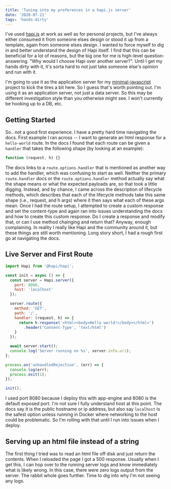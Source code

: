```yaml
---
title: 'Tuning into my preferences in a hapi.js server'
date: '2020-07-21'
tags: 'hands-dirty'
---
```


I've used [hapi.js](https://hapi.dev) at work as well as for personal projects,
but I've always either consumed it from someone elses design or stood it up
from a template, again from someone elses design. I wanted to force myself to
dig in and better understand the design of Hapi itself. I find that this can be
beneficial for a lot of reasons, but the big one for me is high-level
question-answering. "Why would I choose Hapi over another server?". Until I get
my hands dirty with it, it's sorta hard to not just take someone else's
opinion and run with it.

I'm going to use it as the application server for my
[minimal-javascript](https://github.com/trevtrich/minimal-javascript) project
to kick the tires a bit here. So I guess that's worth pointing out. I'm using
it as an application server, not just a data server. So this may be different
investigation style than you otherwise might see. I won't
currently be hooking up to a DB, etc.

## Getting Started
So.. not a good first experience. I have a pretty hard time navigating the docs. First example I ran across -- I want to generate an html response for a `hello-world` route. In the docs I found that each route can be given a `handler` that takes the following shape (by looking at an example):
```js
function (request, h) {}
```
The docs links to a `route.options.handler` that is mentioned as another way to
add the handler, which was confusing to start as well. Neither the primary
`route.handler` docs or the `route.options.handler` method actually say what
the shape means or what the expected payloads are, so that took a little
digging. Instead, and by chance, I came across the description of lifecycle
methods, which describes that each of the lifecycle methods take this same
shape (i.e., request, and h args) where it then says what each of these args
mean. Once I had the route setup, I attempted to create a custom response and
set the content-type and again ran into issues understanding the docs and how
to create this custom response. Do I create a response and modify that, or can
I use method chainging and return that? Anyway, enough complaining. In reality
I really like Hapi and the community around it, but these things are still
worth mentioning. Long story short, I had a rough first go at navigating the
docs.

## Live Server and First Route
```js
import Hapi from '@hapi/hapi';

const init = async () => {
  const server = Hapi.server({
    port: 8080,
    host: 'localhost'
  });

  server.route({
    method: 'GET',
    path: '/',
    handler: (request, h) => {
      return h.response('<html><body>Hello world!</body></html>')
        .header('Content-Type', 'text/html')
    }
  });

  await server.start();
  console.log('Server running on %s', server.info.uri);
};

process.on('unhandledRejection', (err) => {
  console.log(err);
  process.exit(1);
});

init();
```
I used port 8080 because I deploy this with app-engine and 8080 is the default
exposed port. I'm not sure I fully understand host at this point. The docs say
it is the public hostname or ip address, but also say `localhost` is the safest
option unless running in Docker where networking to the host could be
problematic. So I'm rolling with that until I run into issues when I deploy.

## Serving up an html file instead of a string
The first thing I tried was to read an html file off disk and just return the
contents. When I reloaded the page I got a 500 response. Usually when I get
this, I can hop over to the running server logs and know immediately what is
likely wrong. In this case, there were zero logs output from the server. The
rabbit whole goes further. Time to dig into why I'm not seeing any logs.
